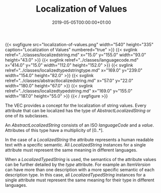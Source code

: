 ﻿---
title: Localization of Values
toc: false
type: specs
date: "2019-05-05T00:00:00+01:00"
draft: false
menu:
  vec120:
    identifier: key-concepts/localization-of-values    
    parent: key-concepts
    weight: 1001004 

# Prev/next pager order (if `docs_section_pager` enabled in `params.toml`)
weight: 1001004
---
{{< svgfigure src="localization-of-values.png" width="540" height="335" caption="Localization of Values" numbered="true" >}}
  {{< svglink relref="../classes/localizedstring.md" x="15.0" y="155.0" width="93.0" height="43.0" >}}
  {{< svglink relref="../classes/languagecode.md" x="414.0" y="15.0" width="112.0" height="152.0" >}}
  {{< svglink relref="../classes/localizedtypedstringtype.md" x="169.0" y="239.0" width="154.0" height="82.0" >}}
  {{< svglink relref="../classes/abstractlocalizedstring.md" x="57.0" y="22.0" width="180.0" height="67.0" >}}
  {{< svglink relref="../classes/localizedtypedstring.md" x="169.0" y="155.0" width="187.0" height="55.0" >}}
{{< / svgfigure >}}
<html>   <head>     </head>   <body>     <p> The VEC provides a concept for the localization of string values. Every attribute that can be localized has the type of <i>AbstractLocalizedString</i> or one of its subclasses.     </p>      <p> An <i>AbstractLocalizedString</i> consists of an ISO <i>languageCode</i> and a <i>value</i>. Attributes of this type have a multiplicity of [0..*].     </p>      <p> In the case of a <i>LocalizedString</i> the attribute represents a human readable text with a specific semantic. All <i>LocalizedString</i> instances for a single attribute must represent the same meaning in different languages.     </p>      <p> When a <i>LocalizedTypedString </i>is used,<i> </i>the semantics of the attribute values can be further detailed by the <i>type</i> attribute. For example an <i>ItemVersion</i> can have more than one description with a more specific semantic of each description type. In this case, all <i>LocalizedTypedString</i> instances for a single attribute must represent the same meaning for their type in different languages.      </p>    </body> </html> 
